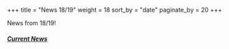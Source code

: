 +++
title = "News 18/19"
weight = 18
sort_by = "date"
paginate_by = 20
+++

News from 18/19!

##### [<i class="bi bi-bell-fill"></i> Current News](@/news/_index.md)

